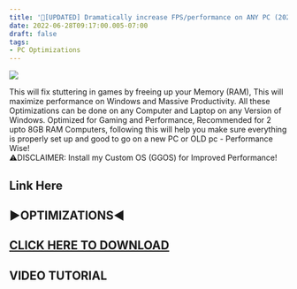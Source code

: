 ```yaml
---
title: '🔧[UPDATED] Dramatically increase FPS/performance on ANY PC (2022) Lag/Stuttering fix'
date: 2022-06-28T09:17:00.005-07:00
draft: false
tags: 
- PC Optimizations
---
```


[![](https://blogger.googleusercontent.com/img/b/R29vZ2xl/AVvXsEh54O5vtCU1f95FG59RjGP3UVKnFWPdfd8iiPZ9TXcSK09rIvDPUWjyz6n5_PGDFkjH7BiXa5n6ft9_5gYJhBBhqGROUTFg-lmneW3FYPM5_EYmN97WEFocBDC_iCrX2YtaXhwK8cHVXPQNmQNPTIbEfNUcDD5cfRVoGkGlgzMsq8csyxTTHNdz8DuG/w640-h360/newt.jpg)](https://blogger.googleusercontent.com/img/b/R29vZ2xl/AVvXsEh54O5vtCU1f95FG59RjGP3UVKnFWPdfd8iiPZ9TXcSK09rIvDPUWjyz6n5_PGDFkjH7BiXa5n6ft9_5gYJhBBhqGROUTFg-lmneW3FYPM5_EYmN97WEFocBDC_iCrX2YtaXhwK8cHVXPQNmQNPTIbEfNUcDD5cfRVoGkGlgzMsq8csyxTTHNdz8DuG/s1280/newt.jpg)

  

This will fix stuttering in games by freeing up your Memory (RAM), This will maximize performance on Windows and Massive Productivity. All these Optimizations can be done on any Computer and Laptop on any Version of Windows. Optimized for Gaming and Performance, Recommended for 2 upto 8GB RAM Computers, following this will help you make sure everything is properly set up and good to go on a new PC or OLD pc - Performance Wise!  
⚠DISCLAIMER: Install my Custom OS (GGOS) for Improved Performance!

Link Here
---------

▶OPTIMIZATIONS◀
---------------

**[CLICK HERE TO DOWNLOAD](https://tinyurl.com/updated-optimizations)**
-----------------------------------------------------------------------

**VIDEO TUTORIAL**
------------------